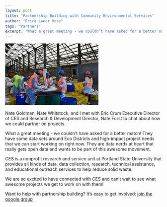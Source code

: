 ```yaml
---
layout: post
title: "Partnership Building with Community Environmental Services"
author: "Erica Lauer Vose"
tags: "Partners"
excerpt: "What a great meeting - we couldn’t have asked for a better match! They have some data sets around Eco Districts and high-impact project needs that we can start working on right now. They are data nerds at heart that really gets open data and wants to be part of this awesome movement."
---
```


<a href="http://www.pdx.edu/ces/home"><img class="img-wrap" src="/assets/img/ces.jpg"></a>

Nate Goldman, Nate Whitstock, and I met with Eric Crum Executive Director of CES and Research & Development Director, Nate Forst to chat about how we could partner on projects.

What a great meeting - we couldn’t have asked for a better match! They have some data sets around Eco Districts and high-impact project needs that we can start working on right now. They are data nerds at heart that really gets open data and wants to be part of this awesome movement.

CES is a nonprofit research and service unit at Portland State University that provides all kinds of data, data collection, research, technical assistance, and educational outreach services to help reduce solid waste.

We are so excited to have connected with CES and can’t wait to see what awesome projects we get to work on with them!

<p class="side-note">
  Want to help with partnership building? It’s easy to get involved: <a href="https://groups.google.com/forum/#!forum/code-for-portland">join the google group</a>
</p>